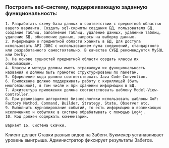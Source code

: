 ### Построить веб-систему, поддерживающую заданную функциональность:
    1. Разработать схему базы данных в соответствии с предметной областью вашего варианта. Создать sql-скрипты создания БД, пользователя БД, создание таблиц, заполнение таблиц, удаление данных, удаление таблиц, удаление БД, обновление данных, запросы на выборку данных.
    2. Информацию о предметной области хранить в БД, для доступа использовать API JDBC с использованием пула соединений, стандартного или разработанного самостоятельно. В качестве СУБД рекомендуется MySQL или Derby.
    3. На основе сущностей предметной области создать классы их описывающие.
    4. Классы и методы должны иметь отражающую их функциональность названия и должны быть грамотно структурированы по пакетам.
    5. Оформление кода должно соответствовать Java Code Convention.
    6. Приложение должно поддерживать работу с кириллицей (быть многоязычной), в том числе и при хранении информации в БД.
    7. Архитектура приложения должна соответствовать шаблону Model-View-Controller.
    8. При реализации алгоритмов бизнес-логики использовать шаблоны GoF: Factory Method, Command, Builder, Strategy, State, Observer etc.
    9. Выполнить журналирование событий, то есть информацию о возникающих исключениях и событиях в системе обрабатывать с помощью Log4j.
    10. Код должен содержать комментарии.
    
```Вариант 16. Система Скачки.```

 Клиент делает Ставки разных видов на Забеги. Букмекер устанавливает уровень выигрыша. Администратор фиксирует результаты Забегов.
